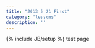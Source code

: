 ```yaml
---
title: "2013 5 21 First"
category: "lessons"
description: ""
---
```

{% include JB/setup %}
test page
